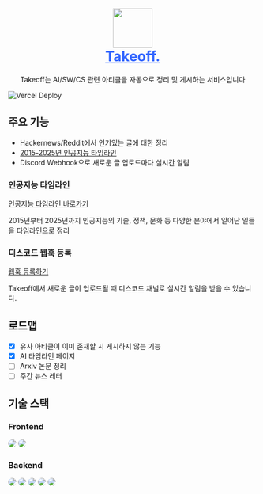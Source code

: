 <h1 align="center" style="border-bottom: none">
    <div>
        <a style="color:#36f" href="https://takeoff-one.vercel.app">
            <img src="/frontend/app/favicon.ico" width="80">
            <br>
            Takeoff.
        </a>
    </div>
</h1>

<p align='center'>
Takeoff는 AI/SW/CS 관련 아티클을 자동으로 정리 및 게시하는 서비스입니다
<p>

![Vercel Deploy](https://deploy-badge.vercel.app/vercel/takeoff-one)

## 주요 기능
- Hackernews/Reddit에서 인기있는 글에 대한 정리
- [2015-2025년 인공지능 타임라인](https://takeoff-one.vercel.app/timeline)
- Discord Webhook으로 새로운 글 업로드마다 실시간 알림

### 인공지능 타임라인
[인공지능 타임라인 바로가기](https://takeoff-one.vercel.app/timeline)

2015년부터 2025년까지 인공지능의 기술, 정책, 문화 등 다양한 분야에서 일어난 일들을 타임라인으로 정리

### 디스코드 웹훅 등록
[웹훅 등록하기](https://takeoff-one.vercel.app/webhook)

Takeoff에서 새로운 글이 업로드될 때 디스코드 채널로 실시간 알림을 받을 수 있습니다.

## 로드맵
- [x] 유사 아티클이 이미 존재할 시 게시하지 않는 기능
- [x] AI 타임라인 페이지
- [ ] Arxiv 논문 정리
- [ ] 주간 뉴스 레터

## 기술 스택
### Frontend
<img src="https://img.shields.io/badge/nextjs-000000?style=for-the-badge&logo=nextdotjs&logoColor=white" style="border-radius:10px"> <img src="https://img.shields.io/badge/vercel-000000?style=for-the-badge&logo=vercel&logoColor=white" style="border-radius:10px">

### Backend
<img src="https://img.shields.io/badge/langchain-1C3C3C?style=for-the-badge&logo=langchain&logoColor=white" style="border-radius:10px"> <img src="https://img.shields.io/badge/sqlite-003B57?style=for-the-badge&logo=sqlite&logoColor=white" style="border-radius:10px"> <img src="https://img.shields.io/badge/cloudflare-F38020?style=for-the-badge&logo=cloudflare&logoColor=white" style="border-radius:10px"> <img src="https://img.shields.io/badge/drizzleorm-C5F74F?style=for-the-badge&logo=drizzle&logoColor=black" style="border-radius:10px"> <img src="https://img.shields.io/badge/vitest-6E9F18?style=for-the-badge&logo=vitest&logoColor=white" style="border-radius:10px">